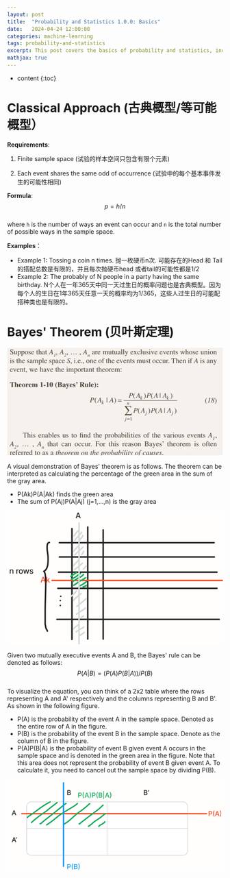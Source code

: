 ```yaml
---
layout: post
title:  "Probability and Statistics 1.0.0: Basics"
date:   2024-04-24 12:00:00
categories: machine-learning
tags: probability-and-statistics
excerpt: This post covers the basics of probability and statistics, including the classical approach and Bayes' theorem.
mathjax: true
---
```


* content
{:toc}

# Classical Approach (古典概型/等可能概型）

**Requirements**:

1. Finite sample space (试验的样本空间只包含有限个元素)

2. Each event shares the same odd of occurrence (试验中的每个基本事件发生的可能性相同)

**Formula**: 
$$
p = h/n
$$   
where `h` is the number of ways an event can occur and `n` is the total number of possible ways in the sample space.

**Examples**： 
- Example 1: Tossing a coin n times. 抛一枚硬币n次. 可能存在的Head 和 Tail 的搭配总数是有限的，并且每次抛硬币head 或者tail的可能性都是1/2 
- Example 2: The probably of N people in a party having the same birthday. N个人在一年365天中同一天过生日的概率问题也是古典概型。因为每个人的生日在1年365天任意一天的概率均为1/365，这些人过生日的可能配搭种类也是有限的。

# Bayes' Theorem (贝叶斯定理)
![Bayes-theorem](/assets/images/probability_and_statistics/bayes-theorem.png)

A visual demonstration of Bayes' theorem is as follows. 
The theorem can be interpreted as calculating the percentage of the green area in the sum of the gray area.
- P(Ak)P(A|Ak) finds the green area
- The sum of P(Aj)P(A|Aj) (j=1,...,n) is the gray area

![Bayes-theorem](/assets/images/probability_and_statistics/bayes-theorem-visual.png)

Given two mutually executive events A and B, the Bayes' rule can be denoted as follows:
$$
P(A|B) = (P(A)P(B|A))/P(B)
$$  
To visualize the equation, you can think of a 2x2 table where the rows representing A and A' respectively and the columns representing B and B'. As shown in the following figure.
- P(A) is the probability of the event A in the sample space. Denoted as the entire row of A in the figure.
- P(B) is the probability of the event B in the sample space. Denote as the column of B in the figure.
- P(A)P(B|A) is the probability of event B given event A occurs in the sample space and is denoted in the green area in the figure. Note that this area does not represent the probability of event B given event A. To calculate it, you need to cancel out the sample space by dividing P(B). 

![Bayes-theorem](/assets/images/probability_and_statistics/bayes-theorem-visual2.png)
